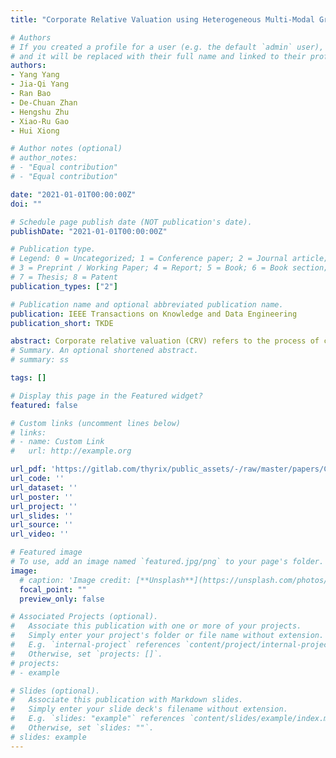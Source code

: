 ```yaml
---
title: "Corporate Relative Valuation using Heterogeneous Multi-Modal Graph Neural Network"

# Authors
# If you created a profile for a user (e.g. the default `admin` user), write the username (folder name) here 
# and it will be replaced with their full name and linked to their profile.
authors:
- Yang Yang
- Jia-Qi Yang
- Ran Bao
- De-Chuan Zhan
- Hengshu Zhu
- Xiao-Ru Gao
- Hui Xiong

# Author notes (optional)
# author_notes:
# - "Equal contribution"
# - "Equal contribution"

date: "2021-01-01T00:00:00Z"
doi: ""

# Schedule page publish date (NOT publication's date).
publishDate: "2021-01-01T00:00:00Z"

# Publication type.
# Legend: 0 = Uncategorized; 1 = Conference paper; 2 = Journal article;
# 3 = Preprint / Working Paper; 4 = Report; 5 = Book; 6 = Book section;
# 7 = Thesis; 8 = Patent
publication_types: ["2"]

# Publication name and optional abbreviated publication name.
publication: IEEE Transactions on Knowledge and Data Engineering
publication_short: TKDE

abstract: Corporate relative valuation (CRV) refers to the process of comparing a company's value from company products, core staff and other related information, so that we can assess the company's market value, which is critical for venture capital firms. Traditionally, relative valuation methods heavily rely on tedious and expensive human efforts, especially for non-publicly listed companies. However, the availability of information about company's invisible assets, such as patents, talent, and investors, enables a new paradigm for learning and evaluating corporate relative values automatically. Indeed, in this paper, we reveal that, if the companies and their core members are formed as a heterogeneous graph and the attributes of different nodes include semantically-rich multi-modal data, it is able to extract a latent embedding for each company. Along this line, we develop an end-to-end heterogeneous multi-modal graph neural network method, named HM<formula><tex>$^2$</tex></formula>. Specifically, HM<formula><tex>$^2$</tex></formula> firstly perform the representation learning for heterogeneous neighbors of input company by taking relationships among nodes into consideration, which aggregates node attributes via linkage-aware multi-head attention mechanism, rather than multi-instance based methods. Then, HM<formula><tex>$^2$</tex></formula> adopts the self-attention network to aggregate different modal embeddings for final prediction, and employs dynamic triplet loss with embeddings of competitors as the constraint.
# Summary. An optional shortened abstract.
# summary: ss

tags: []

# Display this page in the Featured widget?
featured: false

# Custom links (uncomment lines below)
# links:
# - name: Custom Link
#   url: http://example.org

url_pdf: 'https://gitlab.com/thyrix/public_assets/-/raw/master/papers/Corporate_Relative_Valuation_using_Heterogeneous_Multi-Modal_Graph_Neural_Network.pdf?inline=false'
url_code: ''
url_dataset: ''
url_poster: ''
url_project: ''
url_slides: ''
url_source: ''
url_video: ''

# Featured image
# To use, add an image named `featured.jpg/png` to your page's folder. 
image:
  # caption: 'Image credit: [**Unsplash**](https://unsplash.com/photos/pLCdAaMFLTE)'
  focal_point: ""
  preview_only: false

# Associated Projects (optional).
#   Associate this publication with one or more of your projects.
#   Simply enter your project's folder or file name without extension.
#   E.g. `internal-project` references `content/project/internal-project/index.md`.
#   Otherwise, set `projects: []`.
# projects:
# - example

# Slides (optional).
#   Associate this publication with Markdown slides.
#   Simply enter your slide deck's filename without extension.
#   E.g. `slides: "example"` references `content/slides/example/index.md`.
#   Otherwise, set `slides: ""`.
# slides: example
---
```

<!-- 
{{% callout note %}}
Click the *Cite* button above to demo the feature to enable visitors to import publication metadata into their reference management software.
{{% /callout %}}

{{% callout note %}}
Create your slides in Markdown - click the *Slides* button to check out the example.
{{% /callout %}} -->

<!-- Supplementary notes can be added here, including [code, math, and images](https://wowchemy.com/docs/writing-markdown-latex/). -->

